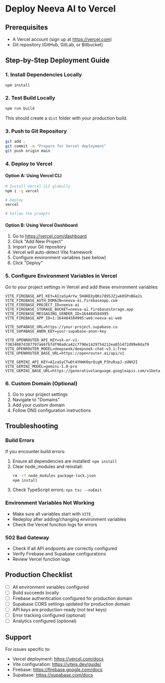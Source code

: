 # Deploy Neeva AI to Vercel

## Prerequisites
- A Vercel account (sign up at https://vercel.com)
- Git repository (GitHub, GitLab, or Bitbucket)

## Step-by-Step Deployment Guide

### 1. Install Dependencies Locally
```bash
npm install
```

### 2. Test Build Locally
```bash
npm run build
```
This should create a `dist` folder with your production build.

### 3. Push to Git Repository
```bash
git add .
git commit -m "Prepare for Vercel deployment"
git push origin main
```

### 4. Deploy to Vercel

#### Option A: Using Vercel CLI
```bash
# Install Vercel CLI globally
npm i -g vercel

# Deploy
vercel

# Follow the prompts
```

#### Option B: Using Vercel Dashboard
1. Go to https://vercel.com/dashboard
2. Click "Add New Project"
3. Import your Git repository
4. Vercel will auto-detect Vite framework
5. Configure environment variables (see below)
6. Click "Deploy"

### 5. Configure Environment Variables in Vercel

Go to your project settings in Vercel and add these environment variables:

```
VITE_FIREBASE_API_KEY=AIzaSyArYw_5H4KEXyQKs789SJZjwkHSPnBGe2s
VITE_FIREBASE_AUTH_DOMAIN=neeva-ai.firebaseapp.com
VITE_FIREBASE_PROJECT_ID=neeva-ai
VITE_FIREBASE_STORAGE_BUCKET=neeva-ai.firebasestorage.app
VITE_FIREBASE_MESSAGING_SENDER_ID=164484584995
VITE_FIREBASE_APP_ID=1:164484584995:web:neeva-ai-web

VITE_SUPABASE_URL=https://your-project.supabase.co
VITE_SUPABASE_ANON_KEY=your-supabase-anon-key

VITE_OPENROUTER_API_KEY=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
VITE_OPENROUTER_MODEL=deepseek/deepseek-chat-v3.1:free
VITE_OPENROUTER_BASE_URL=https://openrouter.ai/api/v1

VITE_GEMINI_API_KEY=AIzaSyCTwOt4YHmK0qrQigN_P3hvRspJ-zUNX2I
VITE_GEMINI_MODEL=gemini-1.0-pro
VITE_GEMINI_BASE_URL=https://generativelanguage.googleapis.com/v1beta
```

### 6. Custom Domain (Optional)
1. Go to your project settings
2. Navigate to "Domains"
3. Add your custom domain
4. Follow DNS configuration instructions

## Troubleshooting

### Build Errors
If you encounter build errors:
1. Ensure all dependencies are installed: `npm install`
2. Clear node_modules and reinstall: 
   ```bash
   rm -rf node_modules package-lock.json
   npm install
   ```
3. Check TypeScript errors: `npx tsc --noEmit`

### Environment Variables Not Working
- Make sure all variables start with `VITE_`
- Redeploy after adding/changing environment variables
- Check the Vercel function logs for errors

### 502 Bad Gateway
- Check if all API endpoints are correctly configured
- Verify Firebase and Supabase configurations
- Review Vercel function logs

## Production Checklist
- [ ] All environment variables configured
- [ ] Build succeeds locally
- [ ] Firebase authentication configured for production domain
- [ ] Supabase CORS settings updated for production domain
- [ ] API keys are production-ready (not test keys)
- [ ] Error tracking configured (optional)
- [ ] Analytics configured (optional)

## Support
For issues specific to:
- Vercel deployment: https://vercel.com/docs
- Vite configuration: https://vitejs.dev/guide/
- Firebase: https://firebase.google.com/docs
- Supabase: https://supabase.com/docs
